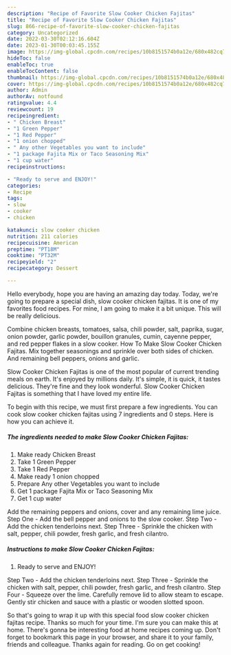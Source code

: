 ```yaml
---
description: "Recipe of Favorite Slow Cooker Chicken Fajitas"
title: "Recipe of Favorite Slow Cooker Chicken Fajitas"
slug: 866-recipe-of-favorite-slow-cooker-chicken-fajitas
category: Uncategorized
date: 2022-03-30T02:12:16.604Z
date: 2023-01-30T00:03:45.155Z
image: https://img-global.cpcdn.com/recipes/10b8151574b0a12e/680x482cq70/slow-cooker-chicken-fajitas-recipe-main-photo.jpg
hideToc: false
enableToc: true
enableTocContent: false
thumbnail: https://img-global.cpcdn.com/recipes/10b8151574b0a12e/680x482cq70/slow-cooker-chicken-fajitas-recipe-main-photo.jpg
cover: https://img-global.cpcdn.com/recipes/10b8151574b0a12e/680x482cq70/slow-cooker-chicken-fajitas-recipe-main-photo.jpg
author: Admin
authorAv: notfound
ratingvalue: 4.4
reviewcount: 19
recipeingredient:
- " Chicken Breast"
- "1 Green Pepper"
- "1 Red Pepper"
- "1 onion chopped"
- " Any other Vegetables you want to include"
- "1 package Fajita Mix or Taco Seasoning Mix"
- "1 cup water"
recipeinstructions:

- "Ready to serve and ENJOY!"
categories:
- Recipe
tags:
- slow
- cooker
- chicken

katakunci: slow cooker chicken 
nutrition: 211 calories
recipecuisine: American
preptime: "PT18M"
cooktime: "PT32M"
recipeyield: "2"
recipecategory: Dessert

---
```



Hello everybody, hope you are having an amazing day today. Today, we're going to prepare a special dish, slow cooker chicken fajitas. It is one of my favorites food recipes. For mine, I am going to make it a bit unique. This will be really delicious.

Combine chicken breasts, tomatoes, salsa, chili powder, salt, paprika, sugar, onion powder, garlic powder, bouillon granules, cumin, cayenne pepper, and red pepper flakes in a slow cooker. How To Make Slow Cooker Chicken Fajitas. Mix together seasonings and sprinkle over both sides of chicken. And remaining bell peppers, onions and garlic.

Slow Cooker Chicken Fajitas is one of the most popular of current trending meals on earth. It's enjoyed by millions daily. It's simple, it is quick, it tastes delicious. They're fine and they look wonderful. Slow Cooker Chicken Fajitas is something that I have loved my entire life.


To begin with this recipe, we must first prepare a few ingredients. You can cook slow cooker chicken fajitas using 7 ingredients and 0 steps. Here is how you can achieve it.

<!--inarticleads1-->

##### The ingredients needed to make Slow Cooker Chicken Fajitas:

1. Make ready  Chicken Breast
1. Take 1 Green Pepper
1. Take 1 Red Pepper
1. Make ready 1 onion chopped
1. Prepare  Any other Vegetables you want to include
1. Get 1 package Fajita Mix or Taco Seasoning Mix
1. Get 1 cup water


Add the remaining peppers and onions, cover and any remaining lime juice. Step One - Add the bell pepper and onions to the slow cooker. Step Two - Add the chicken tenderloins next. Step Three - Sprinkle the chicken with salt, pepper, chili powder, fresh garlic, and fresh cilantro. 

<!--inarticleads2-->

##### Instructions to make Slow Cooker Chicken Fajitas:


1. Ready to serve and ENJOY!

Step Two - Add the chicken tenderloins next. Step Three - Sprinkle the chicken with salt, pepper, chili powder, fresh garlic, and fresh cilantro. Step Four - Squeeze over the lime. Carefully remove lid to allow steam to escape. Gently stir chicken and sauce with a plastic or wooden slotted spoon. 

So that's going to wrap it up with this special food slow cooker chicken fajitas recipe. Thanks so much for your time. I'm sure you can make this at home. There's gonna be interesting food at home recipes coming up. Don't forget to bookmark this page in your browser, and share it to your family, friends and colleague. Thanks again for reading. Go on get cooking!

